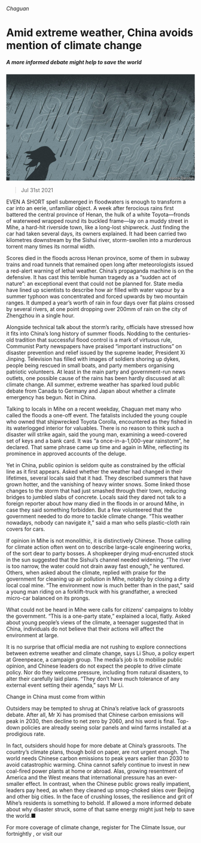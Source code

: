###### Chaguan

# Amid extreme weather, China avoids mention of climate change 

##### A more informed debate might help to save the world 

![image](images/20210731_CND000_0.jpg) 

> Jul 31st 2021 

EVEN A SHORT spell submerged in floodwaters is enough to transform a car into an eerie, unfamiliar object. A week after ferocious rains first battered the central province of Henan, the hulk of a white Toyota—fronds of waterweed wrapped round its buckled frame—lay on a muddy street in Mihe, a hard-hit riverside town, like a long-lost shipwreck. Just finding the car had taken several days, its owners explained. It had been carried two kilometres downstream by the Sishui river, storm-swollen into a murderous torrent many times its normal width.

Scores died in the floods across Henan province, some of them in subway trains and road tunnels that remained open long after meteorologists issued a red-alert warning of lethal weather. China’s propaganda machine is on the defensive. It has cast this terrible human tragedy as a “sudden act of nature”: an exceptional event that could not be planned for. State media have lined up scientists to describe how air filled with water vapour by a summer typhoon was concentrated and forced upwards by two mountain ranges. It dumped a year’s worth of rain in four days over flat plains crossed by several rivers, at one point dropping over 200mm of rain on the city of Zhengzhou in a single hour.


Alongside technical talk about the storm’s rarity, officials have stressed how it fits into China’s long history of summer floods. Nodding to the centuries-old tradition that successful flood control is a mark of virtuous rule, Communist Party newspapers have praised “important instructions” on disaster prevention and relief issued by the supreme leader, President Xi Jinping. Television has filled with images of soldiers shoring up dykes, people being rescued in small boats, and party members organising patriotic volunteers. At least in the main party and government-run news outlets, one possible cause of the rains has been hardly discussed at all: climate change. All summer, extreme weather has sparked loud public debate from Canada to Germany and Japan about whether a climate emergency has begun. Not in China.

Talking to locals in Mihe on a recent weekday, Chaguan met many who called the floods a one-off event. The fatalists included the young couple who owned that shipwrecked Toyota Corolla, encountered as they fished in its waterlogged interior for valuables. There is no reason to think such a disaster will strike again, said the young man, examining a weed-covered set of keys and a bank card. It was “a once-in-a-1,000-year rainstorm”, he declared. That same phrase came up time and again in Mihe, reflecting its prominence in approved accounts of the deluge.

Yet in China, public opinion is seldom quite as constrained by the official line as it first appears. Asked whether the weather had changed in their lifetimes, several locals said that it had. They described summers that have grown hotter, and the vanishing of heavy winter snows. Some linked those changes to the storm that had just smashed through their town, reducing bridges to jumbled slabs of concrete. Locals said they dared not talk to a foreign reporter about how many died in the floods in or around Mihe, in case they said something forbidden. But a few volunteered that the government needed to do more to tackle climate change. “This weather nowadays, nobody can navigate it,” said a man who sells plastic-cloth rain covers for cars.

If opinion in Mihe is not monolithic, it is distinctively Chinese. Those calling for climate action often went on to describe large-scale engineering works, of the sort dear to party bosses. A shopkeeper drying mud-encrusted stock in the sun suggested that the Sishui’s channel needed widening. “The river is too narrow, the water could not drain away fast enough,” he ventured. Others, when asked about the climate, replied with praise for the government for cleaning up air pollution in Mihe, notably by closing a dirty local coal mine. “The environment now is much better than in the past,” said a young man riding on a forklift-truck with his grandfather, a wrecked micro-car balanced on its prongs.

What could not be heard in Mihe were calls for citizens’ campaigns to lobby the government. “This is a one-party state,” explained a local, flatly. Asked about young people’s views of the climate, a teenager suggested that in China, individuals do not believe that their actions will affect the environment at large.

It is no surprise that official media are not rushing to explore connections between extreme weather and climate change, says Li Shuo, a policy expert at Greenpeace, a campaign group. The media’s job is to mobilise public opinion, and Chinese leaders do not expect the people to drive climate policy. Nor do they welcome pressure, including from natural disasters, to alter their carefully laid plans. “They don’t have much tolerance of any external event setting their agenda,” says Mr Li.

Change in China must come from within

Outsiders may be tempted to shrug at China’s relative lack of grassroots debate. After all, Mr Xi has promised that Chinese carbon emissions will peak in 2030, then decline to net zero by 2060, and his word is final. Top-down policies are already seeing solar panels and wind farms installed at a prodigious rate.

In fact, outsiders should hope for more debate at China’s grassroots. The country’s climate plans, though bold on paper, are not urgent enough. The world needs Chinese carbon emissions to peak years earlier than 2030 to avoid catastrophic warming. China cannot safely continue to invest in new coal-fired power plants at home or abroad. Alas, growing resentment of America and the West means that international pressure has an ever-smaller effect. In contrast, when the Chinese public grows really impatient, leaders pay heed, as when they cleaned up smog-choked skies over Beijing and other big cities. In the face of crushing losses, the resilience and grit of Mihe’s residents is something to behold. If allowed a more informed debate about why disaster struck, some of that same energy might just help to save the world.■

For more coverage of climate change, register for The Climate Issue, our fortnightly , or visit our 

